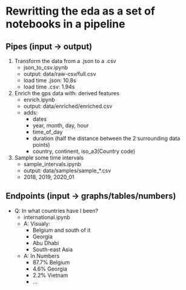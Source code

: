 # Rewritting the eda as a set of notebooks in a pipeline

## Pipes (input -> output)

1) Transform the data from a .json to a .csv
    * json_to_csv.ipynb
    * output: data/raw-csv/full.csv
    * load time .json: 10.8s
    * load time .csv: 1.94s
2) Enrich the gps data with: derived features
    * enrich.ipynb
    * output: data/enriched/enriched.csv
    * adds:
        * dates
        * year, month, day, hour
        * time_of_day
        * duration (half the distance between the 2 surrounding data points)
        * country, continent, iso_a3(Country code)
3) Sample some time intervals
    * sample_intervals.ipynb
    * output: data/samples/sample_*.csv
    * 2018, 2019, 2020_01
        
## Endpoints (input -> graphs/tables/numbers)

* Q: In what countries have I been?
    * international.ipynb
    * A: Visualy: 
        * Belgium and south of it
        * Georgia
        * Abu Dhabi
        * South-east Asia
    * A: In Numbers
        * 87.7% Belgium
        * 4.6% Georgia
        * 2.2% Vietnam
        * ...
        